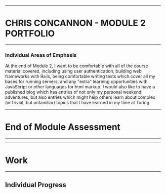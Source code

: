 ***
# CHRIS CONCANNON - MODULE 2 PORTFOLIO
****

### Individual Areas of Emphasis

At the end of Module 2, I want to be comfortable with all of the course material covered, including using user authentication, building web frameworks with Rails, being comfortable writing tests which cover all my bases for running servers, and any "extra" learning opportunities with JavaScript or other languages for html markup. I would also like to have a published blog which has entries of not only my personal weekend adventures, but also entries which might help others learn about complex (or trivial, but unfamiliar) topics that I have learned in my time at Turing.

***
# End of Module Assessment
***

***
# Work
***

## Individual Progress
